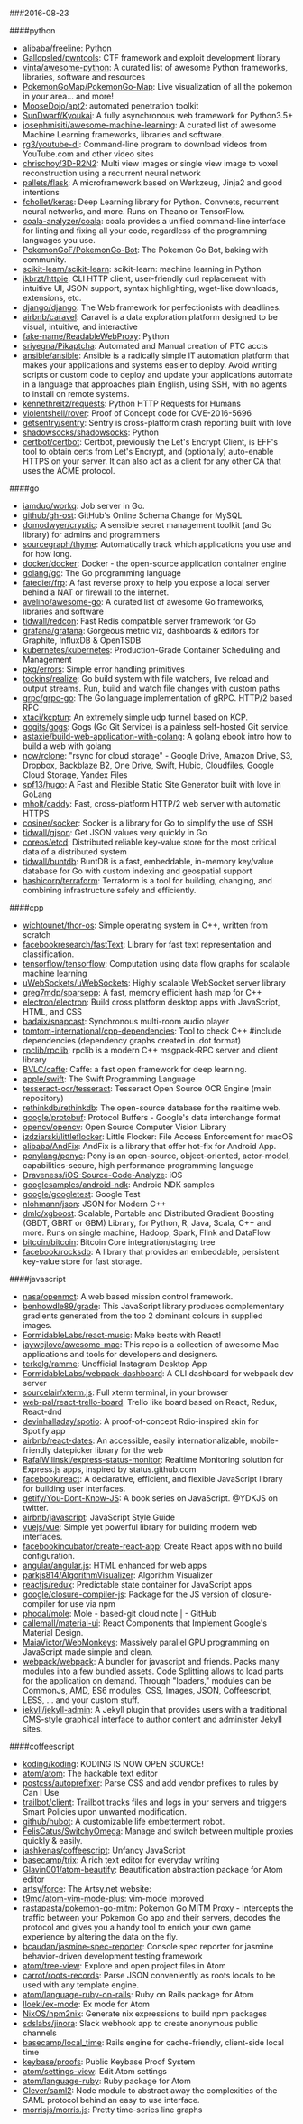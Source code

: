 ###2016-08-23

####python
* [alibaba/freeline](https://github.com/alibaba/freeline): Python
* [Gallopsled/pwntools](https://github.com/Gallopsled/pwntools): CTF framework and exploit development library
* [vinta/awesome-python](https://github.com/vinta/awesome-python): A curated list of awesome Python frameworks, libraries, software and resources
* [PokemonGoMap/PokemonGo-Map](https://github.com/PokemonGoMap/PokemonGo-Map):  Live visualization of all the pokemon in your area... and more!
* [MooseDojo/apt2](https://github.com/MooseDojo/apt2): automated penetration toolkit
* [SunDwarf/Kyoukai](https://github.com/SunDwarf/Kyoukai): A fully asynchronous web framework for Python3.5+
* [josephmisiti/awesome-machine-learning](https://github.com/josephmisiti/awesome-machine-learning): A curated list of awesome Machine Learning frameworks, libraries and software.
* [rg3/youtube-dl](https://github.com/rg3/youtube-dl): Command-line program to download videos from YouTube.com and other video sites
* [chrischoy/3D-R2N2](https://github.com/chrischoy/3D-R2N2): Multi view images or single view image to voxel reconstruction using a recurrent neural network
* [pallets/flask](https://github.com/pallets/flask): A microframework based on Werkzeug, Jinja2 and good intentions
* [fchollet/keras](https://github.com/fchollet/keras): Deep Learning library for Python. Convnets, recurrent neural networks, and more. Runs on Theano or TensorFlow.
* [coala-analyzer/coala](https://github.com/coala-analyzer/coala): coala provides a unified command-line interface for linting and fixing all your code, regardless of the programming languages you use.
* [PokemonGoF/PokemonGo-Bot](https://github.com/PokemonGoF/PokemonGo-Bot): The Pokemon Go Bot, baking with community.
* [scikit-learn/scikit-learn](https://github.com/scikit-learn/scikit-learn): scikit-learn: machine learning in Python
* [jkbrzt/httpie](https://github.com/jkbrzt/httpie): CLI HTTP client, user-friendly curl replacement with intuitive UI, JSON support, syntax highlighting, wget-like downloads, extensions, etc.
* [django/django](https://github.com/django/django): The Web framework for perfectionists with deadlines.
* [airbnb/caravel](https://github.com/airbnb/caravel): Caravel is a data exploration platform designed to be visual, intuitive, and interactive
* [fake-name/ReadableWebProxy](https://github.com/fake-name/ReadableWebProxy): Python
* [sriyegna/Pikaptcha](https://github.com/sriyegna/Pikaptcha): Automated and Manual creation of PTC accts
* [ansible/ansible](https://github.com/ansible/ansible): Ansible is a radically simple IT automation platform that makes your applications and systems easier to deploy. Avoid writing scripts or custom code to deploy and update your applications automate in a language that approaches plain English, using SSH, with no agents to install on remote systems.
* [kennethreitz/requests](https://github.com/kennethreitz/requests): Python HTTP Requests for Humans
* [violentshell/rover](https://github.com/violentshell/rover): Proof of Concept code for CVE-2016-5696
* [getsentry/sentry](https://github.com/getsentry/sentry): Sentry is cross-platform crash reporting built with love
* [shadowsocks/shadowsocks](https://github.com/shadowsocks/shadowsocks): Python
* [certbot/certbot](https://github.com/certbot/certbot): Certbot, previously the Let's Encrypt Client, is EFF's tool to obtain certs from Let's Encrypt, and (optionally) auto-enable HTTPS on your server. It can also act as a client for any other CA that uses the ACME protocol.

####go
* [iamduo/workq](https://github.com/iamduo/workq): Job server in Go.
* [github/gh-ost](https://github.com/github/gh-ost): GitHub's Online Schema Change for MySQL
* [domodwyer/cryptic](https://github.com/domodwyer/cryptic): A sensible secret management toolkit (and Go library) for admins and programmers
* [sourcegraph/thyme](https://github.com/sourcegraph/thyme): Automatically track which applications you use and for how long.
* [docker/docker](https://github.com/docker/docker): Docker - the open-source application container engine
* [golang/go](https://github.com/golang/go): The Go programming language
* [fatedier/frp](https://github.com/fatedier/frp): A fast reverse proxy to help you expose a local server behind a NAT or firewall to the internet.
* [avelino/awesome-go](https://github.com/avelino/awesome-go): A curated list of awesome Go frameworks, libraries and software
* [tidwall/redcon](https://github.com/tidwall/redcon): Fast Redis compatible server framework for Go
* [grafana/grafana](https://github.com/grafana/grafana): Gorgeous metric viz, dashboards & editors for Graphite, InfluxDB & OpenTSDB
* [kubernetes/kubernetes](https://github.com/kubernetes/kubernetes): Production-Grade Container Scheduling and Management
* [pkg/errors](https://github.com/pkg/errors): Simple error handling primitives
* [tockins/realize](https://github.com/tockins/realize): Go build system with file watchers, live reload and output streams. Run, build and watch file changes with custom paths
* [grpc/grpc-go](https://github.com/grpc/grpc-go): The Go language implementation of gRPC. HTTP/2 based RPC
* [xtaci/kcptun](https://github.com/xtaci/kcptun): An extremely simple udp tunnel based on KCP.
* [gogits/gogs](https://github.com/gogits/gogs): Gogs (Go Git Service) is a painless self-hosted Git service.
* [astaxie/build-web-application-with-golang](https://github.com/astaxie/build-web-application-with-golang): A golang ebook intro how to build a web with golang
* [ncw/rclone](https://github.com/ncw/rclone): "rsync for cloud storage" - Google Drive, Amazon Drive, S3, Dropbox, Backblaze B2, One Drive, Swift, Hubic, Cloudfiles, Google Cloud Storage, Yandex Files
* [spf13/hugo](https://github.com/spf13/hugo): A Fast and Flexible Static Site Generator built with love in GoLang
* [mholt/caddy](https://github.com/mholt/caddy): Fast, cross-platform HTTP/2 web server with automatic HTTPS
* [cosiner/socker](https://github.com/cosiner/socker): Socker is a library for Go to simplify the use of SSH
* [tidwall/gjson](https://github.com/tidwall/gjson): Get JSON values very quickly in Go
* [coreos/etcd](https://github.com/coreos/etcd): Distributed reliable key-value store for the most critical data of a distributed system
* [tidwall/buntdb](https://github.com/tidwall/buntdb): BuntDB is a fast, embeddable, in-memory key/value database for Go with custom indexing and geospatial support
* [hashicorp/terraform](https://github.com/hashicorp/terraform): Terraform is a tool for building, changing, and combining infrastructure safely and efficiently.

####cpp
* [wichtounet/thor-os](https://github.com/wichtounet/thor-os): Simple operating system in C++, written from scratch
* [facebookresearch/fastText](https://github.com/facebookresearch/fastText): Library for fast text representation and classification.
* [tensorflow/tensorflow](https://github.com/tensorflow/tensorflow): Computation using data flow graphs for scalable machine learning
* [uWebSockets/uWebSockets](https://github.com/uWebSockets/uWebSockets): Highly scalable WebSocket server library
* [greg7mdp/sparsepp](https://github.com/greg7mdp/sparsepp): A fast, memory efficient hash map for C++
* [electron/electron](https://github.com/electron/electron): Build cross platform desktop apps with JavaScript, HTML, and CSS
* [badaix/snapcast](https://github.com/badaix/snapcast): Synchronous multi-room audio player
* [tomtom-international/cpp-dependencies](https://github.com/tomtom-international/cpp-dependencies): Tool to check C++ #include dependencies (dependency graphs created in .dot format)
* [rpclib/rpclib](https://github.com/rpclib/rpclib): rpclib is a modern C++ msgpack-RPC server and client library
* [BVLC/caffe](https://github.com/BVLC/caffe): Caffe: a fast open framework for deep learning.
* [apple/swift](https://github.com/apple/swift): The Swift Programming Language
* [tesseract-ocr/tesseract](https://github.com/tesseract-ocr/tesseract): Tesseract Open Source OCR Engine (main repository)
* [rethinkdb/rethinkdb](https://github.com/rethinkdb/rethinkdb): The open-source database for the realtime web.
* [google/protobuf](https://github.com/google/protobuf): Protocol Buffers - Google's data interchange format
* [opencv/opencv](https://github.com/opencv/opencv): Open Source Computer Vision Library
* [jzdziarski/littleflocker](https://github.com/jzdziarski/littleflocker): Little Flocker: File Access Enforcement for macOS
* [alibaba/AndFix](https://github.com/alibaba/AndFix): AndFix is a library that offer hot-fix for Android App.
* [ponylang/ponyc](https://github.com/ponylang/ponyc): Pony is an open-source, object-oriented, actor-model, capabilities-secure, high performance programming language
* [Draveness/iOS-Source-Code-Analyze](https://github.com/Draveness/iOS-Source-Code-Analyze):  iOS 
* [googlesamples/android-ndk](https://github.com/googlesamples/android-ndk): Android NDK samples
* [google/googletest](https://github.com/google/googletest): Google Test
* [nlohmann/json](https://github.com/nlohmann/json): JSON for Modern C++
* [dmlc/xgboost](https://github.com/dmlc/xgboost): Scalable, Portable and Distributed Gradient Boosting (GBDT, GBRT or GBM) Library, for Python, R, Java, Scala, C++ and more. Runs on single machine, Hadoop, Spark, Flink and DataFlow
* [bitcoin/bitcoin](https://github.com/bitcoin/bitcoin): Bitcoin Core integration/staging tree
* [facebook/rocksdb](https://github.com/facebook/rocksdb): A library that provides an embeddable, persistent key-value store for fast storage.

####javascript
* [nasa/openmct](https://github.com/nasa/openmct): A web based mission control framework.
* [benhowdle89/grade](https://github.com/benhowdle89/grade): This JavaScript library produces complementary gradients generated from the top 2 dominant colours in supplied images.
* [FormidableLabs/react-music](https://github.com/FormidableLabs/react-music): Make beats with React!
* [jaywcjlove/awesome-mac](https://github.com/jaywcjlove/awesome-mac):  This repo is a collection of awesome Mac applications and tools for developers and designers.
* [terkelg/ramme](https://github.com/terkelg/ramme):  Unofficial Instagram Desktop App
* [FormidableLabs/webpack-dashboard](https://github.com/FormidableLabs/webpack-dashboard): A CLI dashboard for webpack dev server
* [sourcelair/xterm.js](https://github.com/sourcelair/xterm.js): Full xterm terminal, in your browser
* [web-pal/react-trello-board](https://github.com/web-pal/react-trello-board): Trello like board based on React, Redux, React-dnd
* [devinhalladay/spotio](https://github.com/devinhalladay/spotio): A proof-of-concept Rdio-inspired skin for Spotify.app
* [airbnb/react-dates](https://github.com/airbnb/react-dates): An accessible, easily internationalizable, mobile-friendly datepicker library for the web
* [RafalWilinski/express-status-monitor](https://github.com/RafalWilinski/express-status-monitor):  Realtime Monitoring solution for Express.js apps, inspired by status.github.com
* [facebook/react](https://github.com/facebook/react): A declarative, efficient, and flexible JavaScript library for building user interfaces.
* [getify/You-Dont-Know-JS](https://github.com/getify/You-Dont-Know-JS): A book series on JavaScript. @YDKJS on twitter.
* [airbnb/javascript](https://github.com/airbnb/javascript): JavaScript Style Guide
* [vuejs/vue](https://github.com/vuejs/vue): Simple yet powerful library for building modern web interfaces.
* [facebookincubator/create-react-app](https://github.com/facebookincubator/create-react-app): Create React apps with no build configuration.
* [angular/angular.js](https://github.com/angular/angular.js): HTML enhanced for web apps
* [parkjs814/AlgorithmVisualizer](https://github.com/parkjs814/AlgorithmVisualizer): Algorithm Visualizer
* [reactjs/redux](https://github.com/reactjs/redux): Predictable state container for JavaScript apps
* [google/closure-compiler-js](https://github.com/google/closure-compiler-js): Package for the JS version of closure-compiler for use via npm
* [phodal/mole](https://github.com/phodal/mole): Mole - based-git cloud note |  - GitHub
* [callemall/material-ui](https://github.com/callemall/material-ui): React Components that Implement Google's Material Design.
* [MaiaVictor/WebMonkeys](https://github.com/MaiaVictor/WebMonkeys): Massively parallel GPU programming on JavaScript made simple and clean.
* [webpack/webpack](https://github.com/webpack/webpack): A bundler for javascript and friends. Packs many modules into a few bundled assets. Code Splitting allows to load parts for the application on demand. Through "loaders," modules can be CommonJs, AMD, ES6 modules, CSS, Images, JSON, Coffeescript, LESS, ... and your custom stuff.
* [jekyll/jekyll-admin](https://github.com/jekyll/jekyll-admin): A Jekyll plugin that provides users with a traditional CMS-style graphical interface to author content and administer Jekyll sites.

####coffeescript
* [koding/koding](https://github.com/koding/koding): KODING IS NOW OPEN SOURCE!
* [atom/atom](https://github.com/atom/atom): The hackable text editor
* [postcss/autoprefixer](https://github.com/postcss/autoprefixer): Parse CSS and add vendor prefixes to rules by Can I Use
* [trailbot/client](https://github.com/trailbot/client): Trailbot tracks files and logs in your servers and triggers Smart Policies upon unwanted modification.
* [github/hubot](https://github.com/github/hubot): A customizable life embetterment robot.
* [FelisCatus/SwitchyOmega](https://github.com/FelisCatus/SwitchyOmega): Manage and switch between multiple proxies quickly & easily.
* [jashkenas/coffeescript](https://github.com/jashkenas/coffeescript): Unfancy JavaScript
* [basecamp/trix](https://github.com/basecamp/trix): A rich text editor for everyday writing
* [Glavin001/atom-beautify](https://github.com/Glavin001/atom-beautify):  Beautification abstraction package for Atom editor
* [artsy/force](https://github.com/artsy/force): The Artsy.net website:
* [t9md/atom-vim-mode-plus](https://github.com/t9md/atom-vim-mode-plus): vim-mode improved
* [rastapasta/pokemon-go-mitm](https://github.com/rastapasta/pokemon-go-mitm):  Pokemon Go MITM Proxy - Intercepts the traffic between your Pokemon Go app and their servers, decodes the protocol and gives you a handy tool to enrich your own game experience by altering the data on the fly.
* [bcaudan/jasmine-spec-reporter](https://github.com/bcaudan/jasmine-spec-reporter): Console spec reporter for jasmine behavior-driven development testing framework
* [atom/tree-view](https://github.com/atom/tree-view): Explore and open project files in Atom
* [carrot/roots-records](https://github.com/carrot/roots-records): Parse JSON conveniently as roots locals to be used with any template engine.
* [atom/language-ruby-on-rails](https://github.com/atom/language-ruby-on-rails): Ruby on Rails package for Atom
* [lloeki/ex-mode](https://github.com/lloeki/ex-mode): Ex mode for Atom
* [NixOS/npm2nix](https://github.com/NixOS/npm2nix): Generate nix expressions to build npm packages
* [sdslabs/jinora](https://github.com/sdslabs/jinora): Slack webhook app to create anonymous public channels
* [basecamp/local_time](https://github.com/basecamp/local_time): Rails engine for cache-friendly, client-side local time
* [keybase/proofs](https://github.com/keybase/proofs): Public Keybase Proof System
* [atom/settings-view](https://github.com/atom/settings-view): Edit Atom settings
* [atom/language-ruby](https://github.com/atom/language-ruby): Ruby package for Atom
* [Clever/saml2](https://github.com/Clever/saml2): Node module to abstract away the complexities of the SAML protocol behind an easy to use interface.
* [morrisjs/morris.js](https://github.com/morrisjs/morris.js): Pretty time-series line graphs
